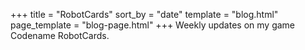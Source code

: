 +++
title = "RobotCards"
sort_by = "date"
template = "blog.html"
page_template = "blog-page.html"
+++
Weekly updates on my game Codename RobotCards.
